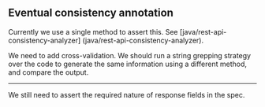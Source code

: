 ## Eventual consistency annotation

Currently we use a single method to assert this. See [java/rest-api-consistency-analyzer]
(java/rest-api-consistency-analyzer).

We need to add cross-validation. We should run a string grepping strategy over the code to generate the same information using a different method, and compare the output. 

-----

We still need to assert the required nature of response fields in the spec. 

